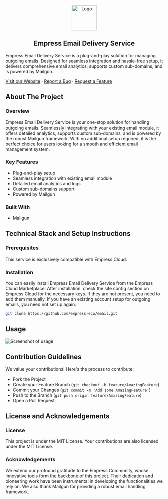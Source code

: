 <div align="center">
    <img src="https://grow.empress.eco/uploads/default/original/2X/1/1f1e1044d3864269d2a613577edb9763890422ab.png" alt="Logo" width="80" height="80">
    <h2>Empress Email Delivery Service</h2>
</div>

Empress Email Delivery Service is a plug-and-play solution for managing outgoing emails. Designed for seamless integration and hassle-free setup, it delivers comprehensive email analytics, supports custom sub-domains, and is powered by Mailgun.

[Visit our Website](https://empress.eco/)
·
[Report a Bug](https://github.com/empress-eco/email/issues)
·
[Request a Feature](https://github.com/empress-eco/email/issues)

## About The Project

### Overview
Empress Email Delivery Service is your one-stop solution for handling outgoing emails. Seamlessly integrating with your existing email module, it offers detailed analytics, supports custom sub-domains, and is powered by the robust Mailgun framework. With no additional setup required, it is the perfect choice for users looking for a smooth and efficient email management system.

### Key Features
- Plug-and-play setup
- Seamless integration with existing email module
- Detailed email analytics and logs
- Custom sub-domains support
- Powered by Mailgun

### Built With
- Mailgun

## Technical Stack and Setup Instructions

### Prerequisites
This service is exclusively compatible with Empress Cloud.

### Installation
You can easily install Empress Email Delivery Service from the Empress Cloud Marketplace. After installation, check the site config section on Empress Cloud for the necessary keys. If they are not present, you need to add them manually. If you have an existing account setup for outgoing emails, you need not set up again.

```sh
git clone https://github.com/empress-eco/email.git
```

## Usage
![Screenshot of usage](https://user-images.githubusercontent.com/50401596/149731329-b0b68405-8a8c-4aa2-86e0-7fc98d798f3c.png)

## Contribution Guidelines
We value your contributions! Here's the process to contribute:

- Fork the Project
- Create your Feature Branch (`git checkout -b feature/AmazingFeature`)
- Commit your Changes (`git commit -m 'Add some AmazingFeature'`)
- Push to the Branch (`git push origin feature/AmazingFeature`)
- Open a Pull Request

## License and Acknowledgements

### License
This project is under the MIT License. Your contributions are also licensed under the MIT License.

### Acknowledgements
We extend our profound gratitude to the Empress Community, whose innovative tools form the backbone of this project. Their dedication and pioneering work have been instrumental in developing the functionalities we rely on. We also thank Mailgun for providing a robust email handling framework.